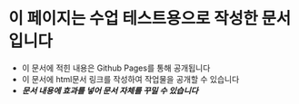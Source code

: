 # 이 페이지는 수업 테스트용으로 작성한 문서입니다

- 이 문서에 적힌 내용은 Github Pages를 통해 공개됩니다
- 이 문서에 html문서 링크를 작성하여 작업물을 공개할 수 있습니다
- ***문서 내용에 효과를 넣어 문서 자체를 꾸밀 수 있습니다***
